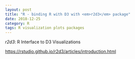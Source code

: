 ```yaml
---
layout: post
title: "R - binding R with D3 with <em>r2d3</em> package"
date: 2018-12-25
category: R
tags: R visualization plots packages
---
```



<em>r2d3</em>: R Interface to D3 Visualizations

<a href="http://bioconductor.org/packages/release/bioc/html/ggbio.html">https://rstudio.github.io/r2d3/articles/introduction.html</a>
